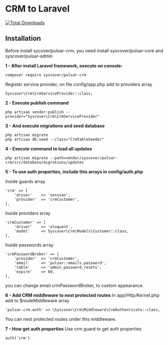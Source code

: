 # CRM to Laravel

[![Total Downloads](https://poser.pugx.org/syscover/pulsar-crm/downloads)](https://packagist.org/packages/syscover/pulsar-crm)

## Installation

Before install sycover/pulsar-crm, you need install syscover/pulsar-core and syscover/pulsar-admin

**1 - After install Laravel framework, execute on console:**
```
composer require syscover/pulsar-crm
```

Register service provider, on file config/app.php add to providers array
```
Syscover\Crm\CrmServiceProvider::class,
```

**2 - Execute publish command**
```
php artisan vendor:publish --provider="Syscover\Crm\CrmServiceProvider"
```

**3 - And execute migrations and seed database**
```
php artisan migrate
php artisan db:seed --class="CrmTableSeeder"
```

**4 - Execute command to load all updates**
```
php artisan migrate --path=vendor/syscover/pulsar-crm/src/database/migrations/updates
```

**5 - To use auth properties, include this arrays in config/auth.php**

Inside guards array
```
'crm' => [
    'driver'    => 'session',
    'provider'  => 'crmCustomer',
],
```

Inside providers array
```
'crmCustomer' => [
    'driver'    => 'eloquent',
    'model'     => Syscover\Crm\Models\Customer::class,
],
```

Inside passwords array
```
'crmPasswordBroker' => [
    'provider'  => 'crmCustomer',
    'email'     => 'pulsar::emails.password',
    'table'     => 'admin_password_resets',
    'expire'    => 60,
],
```

you can change email crmPasswordBroker, to custom appearance.

**6 - Add CRM middleware to nest protected routes**
In app/Http/Kernel.php add to $routeMiddleware array
```
'pulsar.crm.auth' => \Syscover\Crm\Middleware\CrmAuthenticate::class,
```
You can nest protected routes under this middleware.

**7 - How get auth properties**
Use crm guard to get auth properties
```
auth('crm')
```